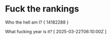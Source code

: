 # Fuck the rankings

Who the hell am I?
{ 14182288 }

What fucking year is it?
[ 2025-03-22T06:10:00Z ]

